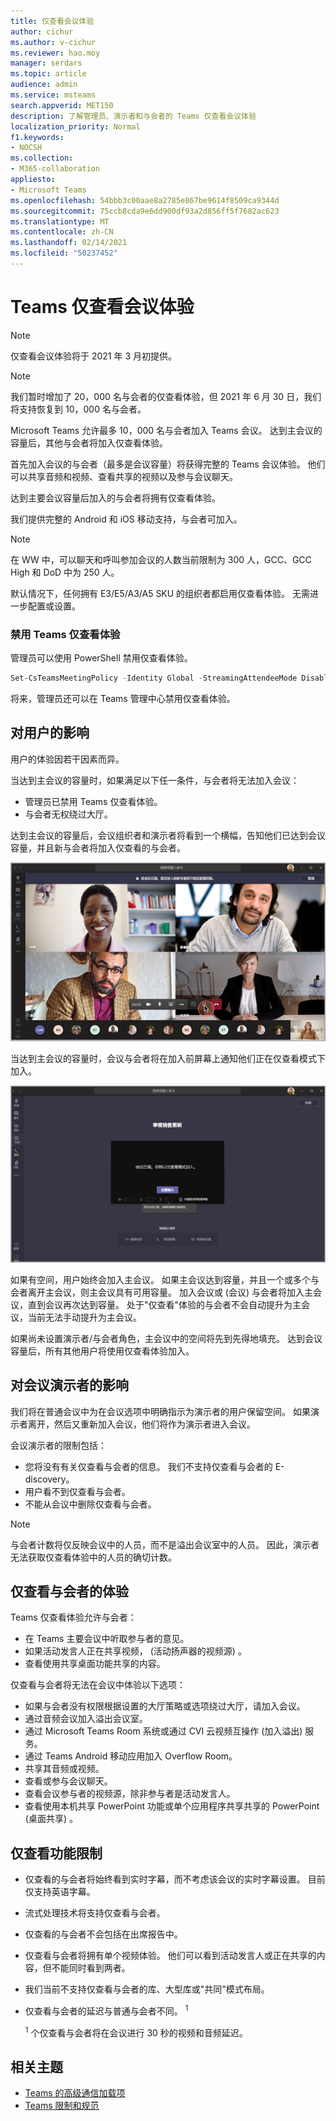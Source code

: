```yaml
---
title: 仅查看会议体验
author: cichur
ms.author: v-cichur
ms.reviewer: hao.moy
manager: serdars
ms.topic: article
audience: admin
ms.service: msteams
search.appverid: MET150
description: 了解管理员、演示者和与会者的 Teams 仅查看会议体验
localization_priority: Normal
f1.keywords:
- NOCSH
ms.collection:
- M365-collaboration
appliesto:
- Microsoft Teams
ms.openlocfilehash: 54bbb3c00aae8a2785e867be9614f8509ca9344d
ms.sourcegitcommit: 75ccb8cda9e6dd900df93a2d856ff5f7682ac623
ms.translationtype: MT
ms.contentlocale: zh-CN
ms.lasthandoff: 02/14/2021
ms.locfileid: "50237452"
---
```

# <a name="teams-view-only-meeting-experience"></a>Teams 仅查看会议体验

> [!Note]
> 仅查看会议体验将于 2021 年 3 月初提供。

> [!Note]
> 我们暂时增加了 20，000 名与会者的仅查看体验，但 2021 年 6 月 30 日，我们将支持恢复到 10，000 名与会者。

Microsoft Teams 允许最多 10，000 名与会者加入 Teams 会议。 达到主会议的容量后，其他与会者将加入仅查看体验。

首先加入会议的与会者（最多是会议容量）将获得完整的 Teams 会议体验。 他们可以共享音频和视频、查看共享的视频以及参与会议聊天。

达到主要会议容量后加入的与会者将拥有仅查看体验。

我们提供完整的 Android 和 iOS 移动支持，与会者可加入。

> [!Note]
> 在 WW 中，可以聊天和呼叫参加会议的人数当前限制为 300 人，GCC、GCC High 和 DoD 中为 250 人。

默认情况下，任何拥有 E3/E5/A3/A5 SKU 的组织者都启用仅查看体验。 无需进一步配置或设置。

### <a name="disable-teams-view-only-experience"></a>禁用 Teams 仅查看体验

管理员可以使用 PowerShell 禁用仅查看体验。

```PowerShell
Set-CsTeamsMeetingPolicy -Identity Global -StreamingAttendeeMode Disabled
```

将来，管理员还可以在 Teams 管理中心禁用仅查看体验。

## <a name="impact-to-users"></a>对用户的影响

用户的体验因若干因素而异。

当达到主会议的容量时，如果满足以下任一条件，与会者将无法加入会议：

- 管理员已禁用 Teams 仅查看体验。
- 与会者无权绕过大厅。

达到主会议的容量后，会议组织者和演示者将看到一个横幅，告知他们已达到会议容量，并且新与会者将加入仅查看的与会者。

  ![组织者和演示者的 Teams 客户端和横幅混乱](media/chat-and-banner-message.png)

当达到主会议的容量时，会议与会者将在加入前屏幕上通知他们正在仅查看模式下加入。

  ![Teams 预加入屏幕和参与者的消息，告知他们将在仅查看模式下加入](media/view-only-pre-join-screen.png)

如果有空间，用户始终会加入主会议。 如果主会议达到容量，并且一个或多个与会者离开主会议，则主会议具有可用容量。 加入会议或 (会议) 与会者将加入主会议，直到会议再次达到容量。 处于"仅查看"体验的与会者不会自动提升为主会议，当前无法手动提升为主会议。

如果尚未设置演示者/与会者角色，主会议中的空间将先到先得地填充。 达到会议容量后，所有其他用户将使用仅查看体验加入。

## <a name="impact-to-meeting-presenters"></a>对会议演示者的影响

我们将在普通会议中为在会议选项中明确指示为演示者的用户保留空间。 如果演示者离开，然后又重新加入会议，他们将作为演示者进入会议。

会议演示者的限制包括：

- 您将没有有关仅查看与会者的信息。 我们不支持仅查看与会者的 E-discovery。
- 用户看不到仅查看与会者。
- 不能从会议中删除仅查看与会者。

> [!Note]
> 与会者计数将仅反映会议中的人员，而不是溢出会议室中的人员。 因此，演示者无法获取仅查看体验中的人员的确切计数。

## <a name="experience-for-view-only-attendees"></a>仅查看与会者的体验

Teams 仅查看体验允许与会者：

- 在 Teams 主要会议中听取参与者的意见。
- 如果活动发言人正在共享视频， (活动扬声器的视频源) 。
- 查看使用共享桌面功能共享的内容。

仅查看与会者将无法在会议中体验以下选项：

- 如果与会者没有权限根据设置的大厅策略或选项绕过大厅，请加入会议。
- 通过音频会议加入溢出会议室。
- 通过 Microsoft Teams Room 系统或通过 CVI 云视频互操作 (加入溢出) 服务。
- 通过 Teams Android 移动应用加入 Overflow Room。
- 共享其音频或视频。
- 查看或参与会议聊天。
- 查看会议参与者的视频源，除非参与者是活动发言人。
- 查看使用本机共享 PowerPoint 功能或单个应用程序共享共享的 PowerPoint (桌面共享) 。

## <a name="view-only-feature-limitations"></a>仅查看功能限制

- 仅查看的与会者将始终看到实时字幕，而不考虑该会议的实时字幕设置。 目前仅支持英语字幕。
- 流式处理技术将支持仅查看与会者。
- 仅查看的与会者不会包括在出席报告中。
- 仅查看与会者将拥有单个视频体验。 他们可以看到活动发言人或正在共享的内容，但不能同时看到两者。
- 我们当前不支持仅查看与会者的库、大型库或"共同"模式布局。   
- 仅查看与会者的延迟与普通与会者不同。 <sup>1</sup>

  <sup>1</sup> 个仅查看与会者将在会议进行 30 秒的视频和音频延迟。  

## <a name="related-topics"></a>相关主题

- [Teams 的高级通信加载项](teams-add-on-licensing/advanced-communications.md)
- [Teams 限制和规范](limits-specifications-teams.md)
